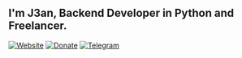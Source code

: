 ## I'm J3an, Backend Developer in Python and Freelancer.

[![Website](https://img.shields.io/badge/Mi%20Sitio%20Personal-blue?style=for-the-badge&logo=google-chrome&logoColor=white)](https://j3an.vercel.app/)
[![Donate](https://img.shields.io/badge/Donate-orange?style=for-the-badge&logo=buymeacoffee&logoColor=white)](https://j3an.vercel.app/donate.html)
[![Telegram](https://img.shields.io/badge/Telegram%20Channel-blue?style=for-the-badge&logo=telegram&logoColor=white)](https://t.me/ij3an)
